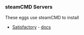 ### steamCMD Servers
These eggs use steamCMD to install
* [Satisfactory](steamcmd/egg-satisfactory.json) - [docs](https://satisfactory.fandom.com/wiki/Dedicated_servers#Steam)
